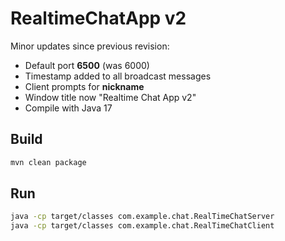 # RealtimeChatApp v2

Minor updates since previous revision:

* Default port **6500** (was 6000)
* Timestamp added to all broadcast messages
* Client prompts for **nickname**
* Window title now "Realtime Chat App v2"
* Compile with Java 17

## Build

```bash
mvn clean package
```

## Run

```bash
java -cp target/classes com.example.chat.RealTimeChatServer
java -cp target/classes com.example.chat.RealTimeChatClient
```
